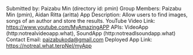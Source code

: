 Submitted by: Paizabu Min (directory id: pmin)
Group Members: Paizabu Min (pmin), Aidan Ritta (aritta)
App Description: Allow users to find images, songs of an author and store the results.
YouTube Video Link: https://www.youtube.com/MyAmazingAPP
APIs: VideoApp (http:notrealvideoapp.what), SoundApp (http:notreadlsoundapp.what)
Contact Email:  paizabukoda@gmail.com
Deployed App Link: https://notreal.what.terpNel/myApp